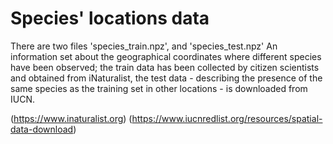 # Species' locations data
There are two files 'species_train.npz', and 'species_test.npz'
An information set about the geographical coordinates where different species have been observed; the train data has been collected by citizen scientists and obtained from iNaturalist, the test data - describing the presence of the same species as the training set in other locations - is downloaded from IUCN.

(https://www.inaturalist.org)
(https://www.iucnredlist.org/resources/spatial-data-download)